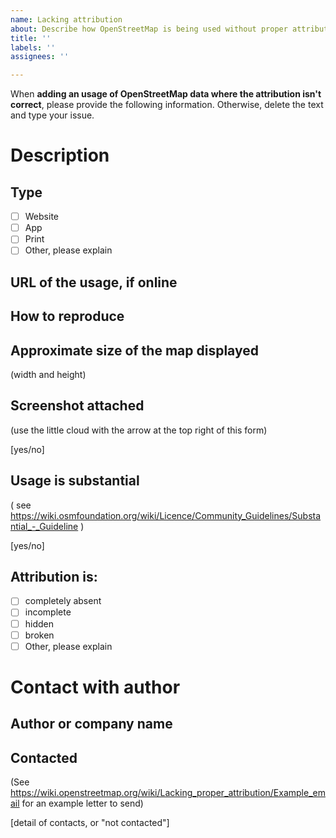 ```yaml
---
name: Lacking attribution
about: Describe how OpenStreetMap is being used without proper attribution
title: ''
labels: ''
assignees: ''

---
```


When **adding an usage of OpenStreetMap data where the attribution isn't correct**, please provide the following information. Otherwise, delete the text and type your issue.

# Description

## Type

- [ ] Website
- [ ] App
- [ ] Print
- [ ] Other, please explain

## URL of the usage, if online

## How to reproduce

## Approximate size of the map displayed

(width and height)

## Screenshot attached
(use the little cloud with the arrow at the top right of this form)

[yes/no]

## Usage is substantial
( see https://wiki.osmfoundation.org/wiki/Licence/Community_Guidelines/Substantial_-_Guideline )

[yes/no]

## Attribution is:

- [ ] completely absent
- [ ] incomplete
- [ ] hidden
- [ ] broken
- [ ] Other, please explain

# Contact with author

## Author or company name

## Contacted

(See https://wiki.openstreetmap.org/wiki/Lacking_proper_attribution/Example_email for an example letter to send)

[detail of contacts, or "not contacted"]
